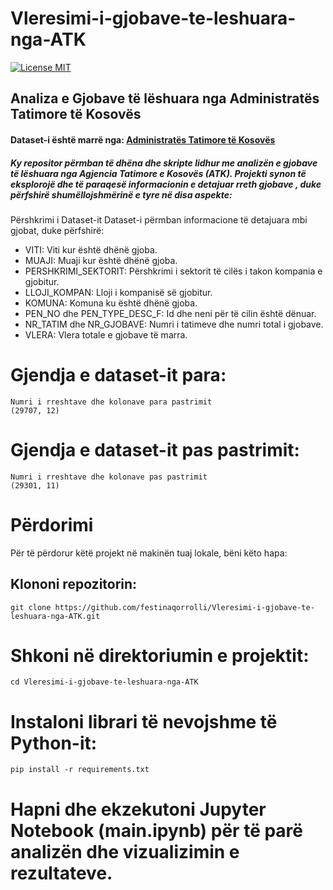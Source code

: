 # Vleresimi-i-gjobave-te-leshuara-nga-ATK
[![License MIT](https://img.shields.io/badge/license-MIT-blue.svg)](https://github.com/festinaqorrolli/Vleresimi-i-gjobave-te-leshuara-nga-ATK/blob/main/LICENSE.txt)

## Analiza e Gjobave të lëshuara nga Administratës Tatimore të Kosovës

####  Dataset-i është marrë nga: [Administratës Tatimore të Kosovës](https://www.atk-ks.org/open-data/)

##### Ky repositor përmban të dhëna dhe skripte lidhur me analizën e gjobave të lëshuara nga Agjencia Tatimore e Kosovës (ATK). Projekti synon të eksplorojë dhe të paraqesë informacionin e detajuar rreth gjobave , duke përfshirë shumëllojshmërinë e tyre në disa aspekte:

Përshkrimi i Dataset-it
Dataset-i përmban informacione të detajuara mbi gjobat, duke përfshirë:

- VITI: Viti kur është dhënë gjoba.
- MUAJI: Muaji kur është dhënë gjoba.
- PERSHKRIMI_SEKTORIT: Përshkrimi i sektorit të cilës i takon kompania e gjobitur.
- LLOJI_KOMPAN: Lloji i kompanisë së gjobitur.
- KOMUNA: Komuna ku është dhënë gjoba.
- PEN_NO dhe PEN_TYPE_DESC_F: Id dhe neni për të cilin është dënuar.
- NR_TATIM dhe NR_GJOBAVE: Numri i tatimeve dhe numri total i gjobave.
- VLERA: Vlera totale e gjobave të marra.

# Gjendja e dataset-it para: 
```
Numri i rreshtave dhe kolonave para pastrimit
(29707, 12)
```

# Gjendja e dataset-it pas pastrimit: 
```
Numri i rreshtave dhe kolonave pas pastrimit
(29301, 11)
```

# Përdorimi

Për të përdorur këtë projekt në makinën tuaj lokale, bëni këto hapa:

## Klononi repozitorin:

```
git clone https://github.com/festinaqorrolli/Vleresimi-i-gjobave-te-leshuara-nga-ATK.git
```

# Shkoni në direktoriumin e projektit:

```
cd Vleresimi-i-gjobave-te-leshuara-nga-ATK
```

# Instaloni librari të nevojshme të Python-it:

```
pip install -r requirements.txt
```

# Hapni dhe ekzekutoni Jupyter Notebook (main.ipynb) për të parë analizën dhe vizualizimin e rezultateve.
